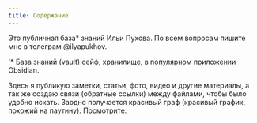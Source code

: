 ```yaml
---
title: Содержание
---
```

Это публичная база* знаний Ильи Пухова.
По всем вопросам пишите мне в телеграм @ilyapukhov.

'* База знаний (vault) сейф, хранилище, в популярном приложении Obsidian.

Здесь я публикую заметки, статьи, фото, видео и другие материалы, а так же создаю связи (обратные ссылки) между файлами, чтобы было удобно искать. Заодно получается красивый граф (красивый график, похожий на паутину). Посмотрите.
